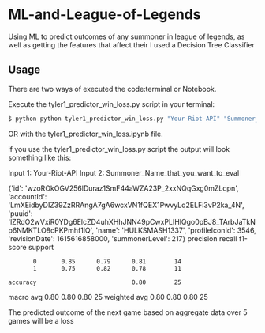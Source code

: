 # ML-and-League-of-Legends                                                      
Using ML to predict outcomes of any summoner in league of legends, as well as getting the features that affect their
I used a Decision Tree Classifier 

## Usage
There are two ways of executed the code:terminal or Notebook.

Execute the tyler1_predictor_win_loss.py script in your terminal:
```bash
$ python python tyler1_predictor_win_loss.py "Your-Riot-API" "Summoner_Name_that_you_want_to_eval"
```
OR with the tyler1_predictor_win_loss.ipynb file.

if you use the tyler1_predictor_win_loss.py script the output 
will look something like this:

Input 1: Your-Riot-API
Input 2: Summoner_Name_that_you_want_to_eval


{'id': 'wzoROkOGV256lDuraz1SmF44aWZA23P_2xxNQqGxg0mZLqpn', 'accountId': 'LmXEidbyDIZ39ZzRRAngA7gA6wcxVN1fQEX1PwvyLq2ELFi3vP2ka_4N', 'puuid': 'lZRdO2wVxiR0YDg6ElcZD4uhXHhJNN49pCwxPLIHlQgo0pBJ8_TArbJaTkNp6NMKTLO8cPKPmhf1lQ', 'name': 'HULKSMASH1337', 'profileIconId': 3546, 'revisionDate': 1615616858000, 'summonerLevel': 217}
              precision    recall  f1-score   support

           0       0.85      0.79      0.81        14
           1       0.75      0.82      0.78        11

    accuracy                           0.80        25
   macro avg       0.80      0.80      0.80        25
weighted avg       0.80      0.80      0.80        25

The predicted outcome of the next game based on aggregate data over 5 games will be a loss
